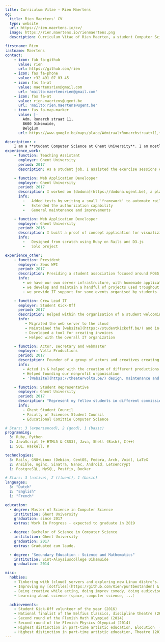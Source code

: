 ```yaml
---
title: Curriculum Vitae — Rien Maertens
og:
  title: Rien Maertens' CV
  type: website
  url: https://rien.maertens.io/cv/
  image: https://rien.maertens.io/rienmaertens.png
  description: Curriculum Vitae of Rien Maerten, a student Computer Science

firstname: Rien
lastname: Maertens
contact:
    - icon: fab fa-github
      value: rien
      url: https://github.com/rien
    - icon: fas fa-phone
      value: +32 491 07 03 45
    - icon: fas fa-at
      value: maertensrien@gmail.com
      url: 'mailto:maertensrien@gmail.com'
    - icon: fas fa-at
      value: rien.maertens@ugent.be
      url: 'mailto:rien.maertens@ugent.be'
    - icon: fas fa-map-marker
      value: |-
        Adm. Ronarch straat 11,
        8600 Diksmuide,
        Belgium
      url: https://www.google.be/maps/place/Admiraal+Ronarchstraat+11,+8600+Diksmuide/@51.0325796,2.8637789,17z

description: >
    I am a **student Computer Science at Ghent University**. I am mostly interested in the Web as a whole (web development, security, servers, networking, ...), Free and Open Source Software and programming languages. Alongside my studies, I preside a student society focused around Computer Science, represent my fellow students in the student council, and enjoy being creative on stage.
experience_work:
    - function: Teaching Assistant
      employer: Ghent University
      period: 2017
      description: As a student job, I assisted the exercise sessions of an introductory course to programming in Python. This course was given to the first bachelors chemistry, physics and biology.

    - function: Web Application Developper
      employer: Ghent University
      period: 2017
      description: I worked on [dodona](https://dodona.ugent.be), a platform for evaluating programming exercises written in Ruby on Rails.
      info:
        -   Added tests by writing a small 'framework' to automate rails' boilerplate-heavy tests.
        -   Extended the authorization capability
        -   General maintenance and improvements

    - function: Web Application Developper
      employer: Ghent University
      period: 2016
      description: I built a proof of concept application for visualizing an alternative representation for timelines.
      info:
        -   Designed from scratch using Ruby on Rails and D3.js
        -   Solo project

experience_other:
    - function: President
      employer: Zeus WPI
      period: 2017
      description: Presiding a student association focused around FOSS, GNU/Linux, learning new technologies and improving productivity.
      info:
        - we have our own server infrastructure, with homemade applications
        - we develop and maintain a handful of projects used troughout our university
        - we provide IT support for some events organised by students

    - function: Crew Lead IT
      employer: Student Kick-Off
      period: 2017
      description: Helped within the organisation of a student welcoming festival for over 30.000 students.
      info:
         - Migrated the web server to the cloud
         - Maintained the [website](https://studentkickoff.be/) and in-house applications
         - Developed a tool for creating invoices
         - Helped with the overall IT organization

    - function: Actor, secretary and webmaster
      employer: Volta Productions
      period: 2017
      description: Founder of a group of actors and creatives creating theatre productions.
      info:
        - Acted in & helped with the creation of different productions
        - Helped founding our nonprofit organisation
        - '[Website](https://theatervolta.be/) design, maintenance and hosting'

    - function: Student Representative
      employer: Ghent University
      period: 2017
      description: "Represent my fellow students in different commissions and counsils:"
      info:
        - Ghent Student Council
        - Faculty of Sciences Student Counsil
        - Educational Comittie Computer Science

# Stars: 3 (experienced), 2 (good), 1 (basic)
programming:
  3: Ruby, Python
  2: JavaScript (+ HTML5 & CSS3), Java, Shell (Bash), C(++)
  1: SQL, Haskell, R

technologies:
  3: Rails, GNU+Linux (Debian, CentOS, Fedora, Arch, Void), LaTeX
  2: Ansible, nginx, Sinatra, Nanoc, Android, Letsencrypt
  1: PostgreSQL, MySQL, Postfix, Docker

# Stars: 3 (native), 2 (fluent), 1 (basic)
languages:
  3: "Dutch"
  2: "English"
  1: "French"

education:
  - degree: Master of Science in Computer Science
    institution: Ghent University
    graduation: since 2017
    extras: Work In Progress - expected to graduate in 2019

  - degree: Bachelor of Science in Computer Science
    institution: Ghent University
    graduation: 2017
    extras: Graduated cum laude.

  - degree: "Secundary Education - Science and Mathematics"
    institution: Sint-Aloysiuscollege Diksmuide
    graduation: 2014

misc:
  hobbies:
    - Tinkering with (cloud) servers and exploring new Linux distro's.
    - Improving my [dotfiles](https://github.com/Rien/puntbestanden) & workflow on my laptop running [Void Linux](https://www.voidlinux.eu/).
    - Being creative while acting, doing improv comedy, doing audiovisual design ...
    - Learning about science (space, computer science, ...)

  achievements:
    - Student Kick-Off volunteer of the year (2016)
    - National finalist of the Belfius Classics, discipline theatre (2015)
    - Second round of the Flemish Math Olympiad (2014)
    - Second round of the Flemish Physics Olympiad (2014)
    - Highest distinction in part-time artistic education, Elocution  (2014)
    - Highest distinction in part-time artistic education, Theatre (2014)
---
```


